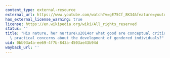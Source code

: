 ```yaml
---
content_type: external-resource
external_url: https://www.youtube.com/watch?v=gE75Cf_8K34&feature=youtu.be
has_external_license_warning: true
license: https://en.wikipedia.org/wiki/All_rights_reserved
status: ''
title: "His nature, her nurture\u2014or what good are conceptual critiques for tackling\
  \ practical concerns about the development of gendered individuals?"
uid: 0bb93a4a-ee69-4f7b-843a-4503ae43b94d
wayback_url: ''
---
```

